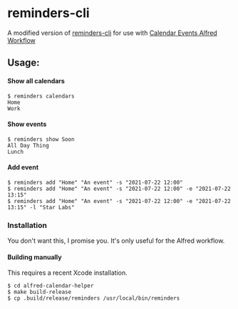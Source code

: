 # reminders-cli

A modified version of [reminders-cli](https://github.com/keith/reminders-cli) for use with [Calendar Events Alfred Workflow](https://github.com/rknightuk/alfred-workflows/tree/main/workflows/calendar-events)

## Usage:

#### Show all calendars

```
$ reminders calendars
Home
Work
```

#### Show events

```
$ reminders show Soon
All Day Thing
Lunch
```

#### Add event

```
$ reminders add "Home" "An event" -s "2021-07-22 12:00"
$ reminders add "Home" "An event" -s "2021-07-22 12:00" -e "2021-07-22 13:15"
$ reminders add "Home" "An event" -s "2021-07-22 12:00" -e "2021-07-22 13:15" -l "Star Labs"
```

### Installation

You don't want this, I promise you. It's only useful for the Alfred workflow.

#### Building manually

This requires a recent Xcode installation.

```
$ cd alfred-calendar-helper
$ make build-release
$ cp .build/release/reminders /usr/local/bin/reminders
```
